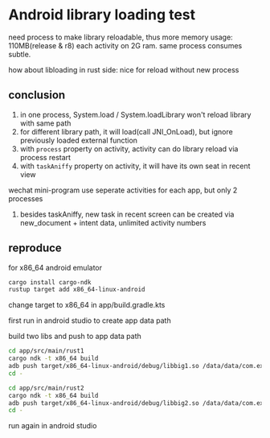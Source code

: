 # Android library loading test

need process to make library reloadable, thus more memory usage: 110MB(release & r8) each activity on 2G ram. same process consumes subtle.

how about libloading in rust side: nice for reload without new process

## conclusion

1. in one process, System.load / System.loadLibrary won't reload library with same path
1. for different library path, it will load(call JNI_OnLoad), but ignore previously loaded external function
1. with `process` property on activity, activity can do library reload via process restart
1. with `taskAniffy` property on activity, it will have its own seat in recent view

wechat mini-program use seperate activities for each app, but only 2 processes

1. besides taskAniffy, new task in recent screen can be created via new_document + intent data, unlimited activity numbers

## reproduce

for x86_64 android emulator
```sh
cargo install cargo-ndk
rustup target add x86_64-linux-android
```

change target to x86_64 in app/build.gradle.kts


first run in android studio to create app data path


build two libs and push to app data path
```sh
cd app/src/main/rust1
cargo ndk -t x86_64 build
adb push target/x86_64-linux-android/debug/libbig1.so /data/data/com.example.plugintest/files/
cd -

cd app/src/main/rust2
cargo ndk -t x86_64 build
adb push target/x86_64-linux-android/debug/libbig2.so /data/data/com.example.plugintest/files/
cd -

```

run again in android studio


